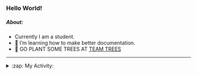 ### Hello World!

##### About:
- Currently I am a student.
- 🌱 I’m learning how to make better documentation.
- 🌱 GO PLANT SOME TREES AT [TEAM TREES](https://teamtrees.org/)

---
<details>
  <summary>:zap: My Activity:</summary>
  
<!--START_SECTION:waka-->
![Code Time](http://img.shields.io/badge/Code%20Time-1%2C152%20hrs%2045%20mins-blue)

**I'm a Night 🦉** 

```text
🌞 Morning                1653 commits        ██░░░░░░░░░░░░░░░░░░░░░░░   09.66 % 
🌆 Daytime                5924 commits        █████████░░░░░░░░░░░░░░░░   34.63 % 
🌃 Evening                4903 commits        ███████░░░░░░░░░░░░░░░░░░   28.66 % 
🌙 Night                  4627 commits        ███████░░░░░░░░░░░░░░░░░░   27.05 % 
```
📅 **I'm Most Productive on Wednesday** 

```text
Monday                   2490 commits        ████░░░░░░░░░░░░░░░░░░░░░   14.56 % 
Tuesday                  2290 commits        ███░░░░░░░░░░░░░░░░░░░░░░   13.39 % 
Wednesday                3971 commits        ██████░░░░░░░░░░░░░░░░░░░   23.21 % 
Thursday                 2167 commits        ███░░░░░░░░░░░░░░░░░░░░░░   12.67 % 
Friday                   1723 commits        ███░░░░░░░░░░░░░░░░░░░░░░   10.07 % 
Saturday                 1515 commits        ██░░░░░░░░░░░░░░░░░░░░░░░   08.86 % 
Sunday                   2951 commits        ████░░░░░░░░░░░░░░░░░░░░░   17.25 % 
```


📊 **This Week I Spent My Time On** 

```text
🔥 Editors: 
VS Code                  2 mins              █████████████████████████   100.00 % 

🐱‍💻 Projects: 
giveth-dapps-v2          1 min               ████████████████████░░░░░   81.56 % 
praise                   0 secs              █████░░░░░░░░░░░░░░░░░░░░   18.44 % 
```


 Last Updated on 27/07/2023 07:09:50 UTC
<!--END_SECTION:waka-->
</details>
